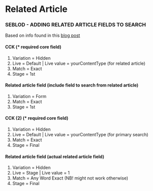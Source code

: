 # Related Article

### SEBLOD - ADDING RELATED ARTICLE FIELDS TO SEARCH

Based on info found in this [blog post](http://www.seblod.com/support/forum/Content-Types--Forms/29682-SOLVED-Relate-product-to-manufacturer-be-able-to-search-products-by-manufacturers-fields.html#29784)

#### CCK (* required core field)
1. Variation = Hidden
2. Live = Default | Live value = yourContentType (for related article)
3. Match = Exact
4. Stage = 1st

#### Related article field (include field to search from related article)
1. Variation = Form
2. Match = Exact
3. Stage = 1st

#### CCK (2) (* required core field)
1. Variation = Hidden
2. Live = Default | Live value = yourContentType (for primary search)
3. Match = Exact
4. Stage = Final

#### Related article field (actual related article field)
1. Variation = Hidden
2. Live = Stage | Live value = 1
3. Match = Any Word Exact (NB! might not work otherwise)
4. Stage = Final
